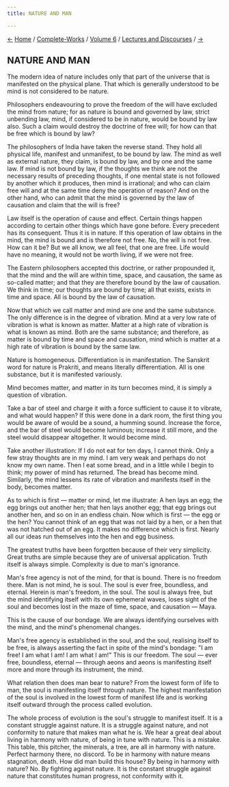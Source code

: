 ```yaml
---
title: NATURE AND MAN

---
```

<div>

[←](the_importance_of_psychology.htm) [Home](../../../index.htm) /
[Complete-Works](../../complete_works.htm) / [Volume
6](../volume_6_contents.htm) / [Lectures and
Discourses](lectures_and_discourses_contents.htm)
/ [→](concentration_and_breathing.htm)

  

## NATURE AND MAN

The modern idea of nature includes only that part of the universe that
is manifested on the physical plane. That which is generally understood
to be mind is not considered to be nature.

Philosophers endeavouring to prove the freedom of the will have excluded
the mind from nature; for as nature is bound and governed by law, strict
unbending law, mind, if considered to be in nature, would be bound by
law also. Such a claim would destroy the doctrine of free will; for how
can that be free which is bound by law?

The philosophers of India have taken the reverse stand. They hold all
physical life, manifest and unmanifest, to be bound by law. The mind as
well as external nature, they claim, is bound by law, and by one and the
same law. If mind is not bound by law, if the thoughts we think are not
the necessary results of preceding thoughts, if one mental state is not
followed by another which it produces, then mind is irrational; and who
can claim free will and at the same time deny the operation of reason?
And on the other hand, who can admit that the mind is governed by the
law of causation and claim that the will is free?

Law itself is the operation of cause and effect. Certain things happen
according to certain other things which have gone before. Every
precedent has its consequent. Thus it is in nature. If this operation of
law obtains in the mind, the mind is bound and is therefore not free.
No, the will is not free. How can it be? But we all know, we all feel,
that one are free. Life would have no meaning, it would not be worth
living, if we were not free.

The Eastern philosophers accepted this doctrine, or rather propounded
it, that the mind and the will are within time, space, and causation,
the same as so-called matter; and that they are therefore bound by the
law of causation. We think in time; our thoughts are bound by time; all
that exists, exists in time and space. All is bound by the law of
causation.

Now that which we call matter and mind are one and the same substance.
The only difference is in the degree of vibration. Mind at a very low
rate of vibration is what is known as matter. Matter at a high rate of
vibration is what is known as mind. Both are the same substance; and
therefore, as matter is bound by time and space and causation, mind
which is matter at a high rate of vibration is bound by the same law.

Nature is homogeneous. Differentiation is in manifestation. The Sanskrit
word for nature is Prakriti, and means literally differentiation. All is
one substance, but it is manifested variously.

Mind becomes matter, and matter in its turn becomes mind, it is simply a
question of vibration.

Take a bar of steel and charge it with a force sufficient to cause it to
vibrate, and what would happen? If this were done in a dark room, the
first thing you would be aware of would be a sound, a humming sound.
Increase the force, and the bar of steel would become luminous; increase
it still more, and the steel would disappear altogether. It would become
mind.

Take another illustration: If I do not eat for ten days, I cannot think.
Only a few stray thoughts are in my mind. I am very weak and perhaps do
not know my own name. Then I eat some bread, and in a little while I
begin to think; my power of mind has returned. The bread has become
mind. Similarly, the mind lessens its rate of vibration and manifests
itself in the body, becomes matter.

As to which is first — matter or mind, let me illustrate: A hen lays an
egg; the egg brings out another hen; that hen lays another egg; that egg
brings out another hen, and so on in an endless chain. Now which is
first — the egg or the hen? You cannot think of an egg that was not laid
by a hen, or a hen that was not hatched out of an egg. It makes no
difference which is first. Nearly all our ideas run themselves into the
hen and egg business.

The greatest truths have been forgotten because of their very
simplicity. Great truths are simple because they are of universal
application. Truth itself is always simple. Complexity is due to man's
ignorance.

Man's free agency is not of the mind, for that is bound. There is no
freedom there. Man is not mind, he is soul. The soul is ever free,
boundless, and eternal. Herein is man's freedom, in the soul. The soul
is always free, but the mind identifying itself with its own ephemeral
waves, loses sight of the soul and becomes lost in the maze of time,
space, and causation — Maya.

This is the cause of our bondage. We are always identifying ourselves
with the mind, and the mind's phenomenal changes.

Man's free agency is established in the soul, and the soul, realising
itself to be free, is always asserting the fact in spite of the mind's
bondage: "I am free! I am what I am! I am what I am!" This is our
freedom. The soul — ever free, boundless, eternal — through aeons and
aeons is manifesting itself more and more through its instrument, the
mind.

What relation then does man bear to nature? From the lowest form of life
to man, the soul is manifesting itself through nature. The highest
manifestation of the soul is involved in the lowest form of manifest
life and is working itself outward through the process called evolution.

The whole process of evolution is the soul's struggle to manifest
itself. It is a constant struggle against nature. It is a struggle
against nature, and not conformity to nature that makes man what he is.
We hear a great deal about living in harmony with nature, of being in
tune with nature. This is a mistake. This table, this pitcher, the
minerals, a tree, are all in harmony with nature. Perfect harmony there,
no discord. To be in harmony with nature means stagnation, death. How
did man build this house? By being in harmony with nature? No. By
fighting against nature. It is the constant struggle against nature that
constitutes human progress, not conformity with it.

</div>
